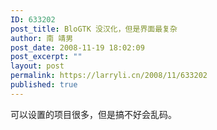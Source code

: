 ```yaml
---
ID: 633202
post_title: BloGTK 没汉化，但是界面最复杂
author: 南 靖男
post_date: 2008-11-19 18:02:09
post_excerpt: ""
layout: post
permalink: https://larryli.cn/2008/11/633202
published: true
---
```

&#21487;&#20197;&#35774;&#32622;&#30340;&#39033;&#30446;&#24456;&#22810;&#65292;&#20294;&#26159;&#25630;&#19981;&#22909;&#20250;&#20081;&#30721;&#12290;